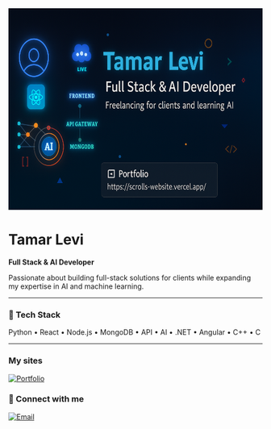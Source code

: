 <img src="https://github.com/tamar-levi/tamar-levi/blob/main/A_digital_graphic_design_resume_banner_features_Ta.png?raw=true" alt="Tamar Levi banner" style="width:100%; height: 400px;"  />



# Tamar Levi

**Full Stack & AI Developer**  

Passionate about building full-stack solutions for clients while expanding my expertise in AI and machine learning.

---

### 🚀 Tech Stack  
Python • React • Node.js • MongoDB • API • AI • .NET • Angular • C++ • C

---


### My sites

[![Portfolio](https://img.shields.io/badge/Portfolio-scrolls--website.vercel.app-1f6feb?style=for-the-badge&logo=vercel&logoColor=white)](https://scrolls-website.vercel.app/)

### 🔗 Connect with me
[![Email](https://img.shields.io/badge/Email-contact-blue?style=for-the-badge&logo=gmail)](mailto:T0527144636@gmail.com)
